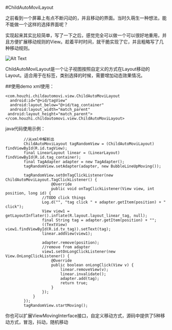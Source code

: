 #ChildAutoMoviLayout


之前看到一个屏幕上有点不断闪动的，并且移动的界面。当时久萌生一种想法，能不能做一个这样的选择界面呢？

实现起来其实比较简单，写了一下之后，感觉完全可以做一个可以很好地重用，并且方便扩展移动规则的View。趁着平时时间，就干脆实现了它，并且粗略写了几种移动规则。

![Alt Text](https://raw.githubusercontent.com/xxxzhi/ChildAutoMovi-Layout/master/movi.gif)

ChildAutoMoviLayout是一个让子视图按照自定义的方式在Layout移动的Layout。适合用于在标签，类别选择的时候，需要增加动态效果情况。

##使用demo
xml使用：

    <com.houzhi.childautomovi.view.ChildAutoMoviLayout    
      android:id="@+id/tagView"    
      android:layout_below="@+id/tag_container"    
      android:layout_width="match_parent"    
     android:layout_height="match_parent">    
    </com.houzhi.childautomovi.view.ChildAutoMoviLayout>    


java代码使用示例：

            //从xml中解析出
            ChildAutoMoviLayout tagRandomView = (ChildAutoMoviLayout) findViewById(R.id.tagView);    
            final LinearLayout linear = (LinearLayout) findViewById(R.id.tag_container);    
            final TagAdapter adapter = new TagAdapter();    
            tagRandomView.setAdapter(adapter, new BubbleLineUpMoving());    
            
            tagRandomView.setOnTagClickListener(new ChildAutoMoviLayout.TagClickListener() {    
                        @Override
                        public void onTagClickListener(View view, int position, long id) {
            		//TODO click things
            		Log.d("", "tag click " + adapter.getItem(position) + " click");
            		View view1 = getLayoutInflater().inflate(R.layout.layout_linear_tag, null);
            		final String tag = adapter.getItem(position) + "";
            		((TextView) view1.findViewById(R.id.tv_tag)).setText(tag);
            		linear.addView(view1);
            
            		adapter.remove(position);
            		//remove from adapter
            		view1.setOnLongClickListener(new View.OnLongClickListener() {
            	 		​@Override
            			public boolean onLongClick(View v) {
            				linear.removeView(v);
            				linear.invalidate();
            				adapter.add(tag);
            				return true;
            			}
            		});
            	​}
            });
            tagRandomView.startMoving();    

你也可以扩展ViewMovingInterface接口，自定义移动方式，源码中提供了5种移动方式，冒泡，抖动，随机移动
